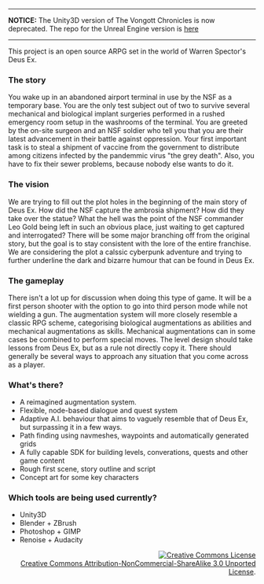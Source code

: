 ___

**NOTICE:** The Unity3D version of The Vongott Chronicles is now deprecated. The repo for the Unreal Engine version is [here](github.com/mrzapp/vongott)

___

This project is an open source ARPG set in the world of Warren Spector's Deus Ex.

### The story
You wake up in an abandoned airport terminal in use by the NSF as a temporary base. You are the only test subject out of two to survive several mechanical and biological implant surgeries performed in a rushed emergency room setup in the washrooms of the terminal. You are greeted by the on-site surgeon and an NSF soldier who tell you that you are their latest advancement in their battle against oppression. Your first important task is to steal a shipment of vaccine from the government to distribute among citizens infected by the pandemmic virus "the grey death". Also, you have to fix their sewer problems, because nobody else wants to do it.

### The vision
We are trying to fill out the plot holes in the beginning of the main story of Deus Ex. How did the NSF capture the ambrosia shipment? How did they take over the statue? What the hell was the point of the NSF commander Leo Gold being left in such an obvious place, just waiting to get captured and interrogated? There will be some major branching off from the original story, but the goal is to stay consistent with the lore of the entire franchise. We are considering the plot a calssic cyberpunk adventure and trying to further underline the dark and bizarre humour that can be found in Deus Ex.

### The gameplay
There isn't a lot up for discussion when doing this type of game. It will be a first person shooter with the option to go into third person mode while not wielding a gun. The augmentation system will more closely resemble a classic RPG scheme, categorising biological augmentations as abilities and mechanical augmentations as skills. Mechanical augmentations can in some cases be combined to perform special moves. The level design should take lessons from Deus Ex, but as a rule not directly copy it. There should generally be several ways to approach any situation that you come across as a player.

### What's there?

- A reimagined augmentation system.
- Flexible, node-based dialogue and quest system
- Adaptive A.I. behaviour that aims to vaguely resemble that of Deus Ex, but surpassing it in a few ways.
- Path finding using navmeshes, waypoints and automatically generated grids
- A fully capable SDK for building levels, converations, quests and other game content
- Rough first scene, story outline and script
- Concept art for some key characters

### Which tools are being used currently?

- Unity3D
- Blender + ZBrush
- Photoshop + GIMP
- Renoise + Audacity

<p align=right>
  <a rel="license" href="http://creativecommons.org/licenses/by-nc-sa/3.0/deed.en_US"><img alt="Creative Commons License" style="border-width:0" src="http://i.creativecommons.org/l/by-nc-sa/3.0/88x31.png" /></a>
  <br />
  <a rel="license" href="http://creativecommons.org/licenses/by-nc-sa/3.0/deed.en_US">Creative Commons Attribution-NonCommercial-ShareAlike 3.0 Unported License</a>.
</p>
